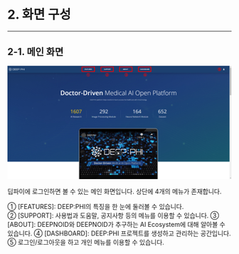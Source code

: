 # 2. 화면 구성

***

## 2-1. 메인 화면

![](img/2-1/manual_2-1_1.png)

딥파이에 로그인하면 볼 수 있는 메인 화면입니다. 상단에 4개의 메뉴가 존재합니다.

① [FEATURES]: DEEP:PHI의 특징을 한 눈에 둘러볼 수 있습니다.  
② [SUPPORT]: 사용법과 도움말, 공지사항 등의 메뉴를 이용할 수 있습니다.
③ [ABOUT]: DEEPNOID와 DEEPNOID가 추구하는 AI Ecosystem에 대해 알아볼 수 있습니다.
④ [DASHBOARD]: DEEP:PHI 프로젝트를 생성하고 관리하는 공간입니다.
⑤ 로그인/로그아웃을 하고 개인 메뉴를 이용할 수 있습니다.